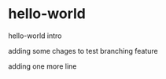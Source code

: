 # hello-world
hello-world intro

adding some chages to test branching feature

adding one more line
